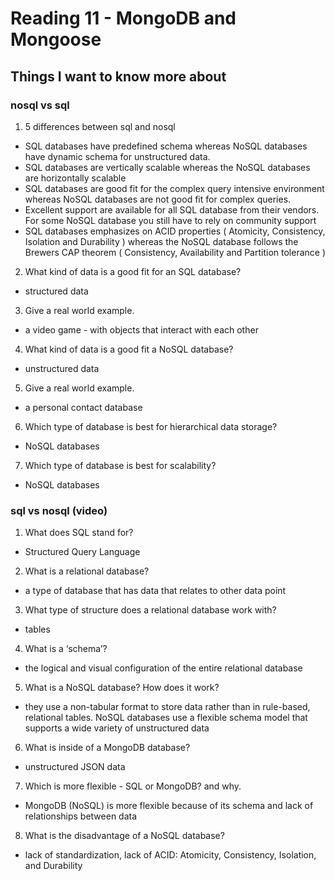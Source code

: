 

# Reading 11 - MongoDB and Mongoose

## Things I want to know more about

### nosql vs sql
1. 5 differences between sql and nosql
- SQL databases have predefined schema whereas NoSQL databases have dynamic schema for unstructured data.
- SQL databases are vertically scalable whereas the NoSQL databases are horizontally scalable
- SQL databases are good fit for the complex query intensive environment whereas NoSQL databases are not good fit for complex queries.
- Excellent support are available for all SQL database from their vendors. For some NoSQL database you still have to rely on community support
- SQL databases emphasizes on ACID properties ( Atomicity, Consistency, Isolation and Durability ) whereas the NoSQL database follows the Brewers CAP theorem ( Consistency, Availability and Partition tolerance )
2. What kind of data is a good fit for an SQL database?
- structured data 
3. Give a real world example.
- a video game - with objects that interact with each other
4. What kind of data is a good fit a NoSQL database?
- unstructured data
5. Give a real world example.
- a personal contact database
6. Which type of database is best for hierarchical data storage?
- NoSQL databases
7. Which type of database is best for scalability?
- NoSQL databases

### sql vs nosql (video)
1. What does SQL stand for?
- Structured Query Language
2. What is a relational database?
- a type of database that has data that relates to other data point
3. What type of structure does a relational database work with?
- tables
4. What is a ‘schema’?
- the logical and visual configuration of the entire relational database
5. What is a NoSQL database? How does it work?
-  they use a non-tabular format to store data rather than in rule-based, relational tables. NoSQL databases use a flexible schema model that supports a wide variety of unstructured data
6. What is inside of a MongoDB database?
- unstructured JSON data
7. Which is more flexible - SQL or MongoDB? and why.
- MongoDB (NoSQL) is more flexible because of its schema and lack of relationships between data
8. What is the disadvantage of a NoSQL database?
- lack of standardization, lack of ACID: Atomicity, Consistency, Isolation, and Durability
